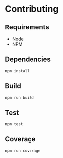 # Contributing

## Requirements

- Node
- NPM

## Dependencies

```bash
npm install
```

## Build

```bash
npm run build
```

## Test 

```bash
npm test
```

## Coverage

```bash
npm run coverage
```
